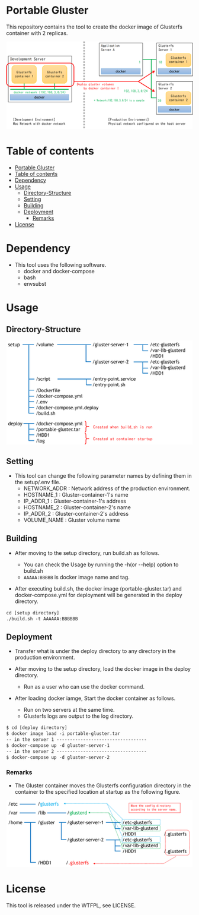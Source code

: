 # Portable Gluster

This repository contains the tool to create the docker image of Glusterfs container with 2 replicas.

![Concept](./images/DevelopmentAndDeployment.en.png)

# Table of contents

- [Portable Gluster](#portable-gluster)
- [Table of contents](#table-of-contents)
- [Dependency](#dependency)
- [Usage](#usage)
  - [Directory-Structure](#directory-structure)
  - [Setting](#setting)
  - [Building](#building)
  - [Deployment](#deployment)
    - [Remarks](#remarks)
- [License](#license)

# Dependency

- This tool uses the following software.
  - docker and docker-compose
  - bash
  - envsubst

# Usage

## Directory-Structure

![Directory](./images/DirectoryStructure.en.png)

## Setting

- This tool can change the following parameter names by defining them in the setup/.env file.
  - NETWORK_ADDR : Network address of the production environment.
  - HOSTNAME_1 : Gluster-container-1's name
  - IP_ADDR_1 : Gluster-container-1's address
  - HOSTNAME_2 : Gluster-container-2's name
  - IP_ADDR_2  : Gluster-container-2's address
  - VOLUME_NAME : Gluster volume name

## Building

- After moving to the setup directory, run build.sh as follows.
  - You can check the Usage by running the -h(or --help) option to build.sh
  - `AAAAA:BBBBB` is docker image name and tag.

- After executing build.sh, the docker image (portable-gluster.tar) and docker-compose.yml for deployment will be generated in the deploy directory.

```command
cd [setup directory]
./build.sh -t AAAAAA:BBBBBB   
```

## Deployment

- Transfer what is under the deploy directory to any directory in the production environment.

- After moving to the setup directory, load the docker image in the deploy directory.
  - Run as a user who can use the docker command.
- After loading docker iamge, Start the docker container as follows.
  - Run on two servers at the same time.
  - Glusterfs logs are output to the log directory.

```command
$ cd [deploy directory]
$ docker image load -i portable-gluster.tar
-- in the server 1 ----------------------------------
$ docker-compose up -d gluster-server-1
-- in the server 2 ----------------------------------
$ docker-compose up -d gluster-server-2
```

### Remarks

- The Gluster container moves the Glusterfs configuration directory in the container to the specified location at startup as the following figure.

![ConfigDir](./images/MoveConfigDirectory.en.png)

# License

This tool is released under the WTFPL, see LICENSE.
